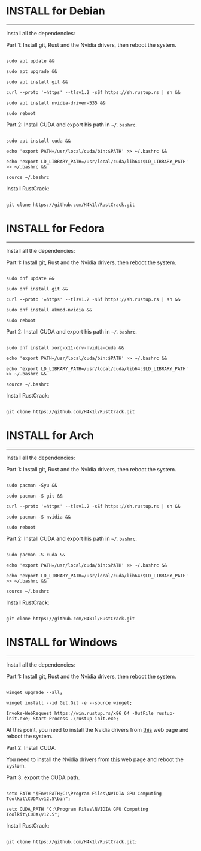 # INSTALL for Debian

----------

Install all the dependencies:


Part 1: Install git, Rust and the Nvidia drivers, then reboot the system.

```

sudo apt update &&

sudo apt upgrade &&

sudo apt install git &&

curl --proto '=https' --tlsv1.2 -sSf https://sh.rustup.rs | sh &&

sudo apt install nvidia-driver-535 &&

sudo reboot

```


Part 2: Install CUDA and export his path in ```~/.bashrc```.

```

sudo apt install cuda &&

echo 'export PATH=/usr/local/cuda/bin:$PATH' >> ~/.bashrc &&

echo 'export LD_LIBRARY_PATH=/usr/local/cuda/lib64:$LD_LIBRARY_PATH' >> ~/.bashrc &&

source ~/.bashrc

```


Install RustCrack:

```

git clone https://github.com/H4k1l/RustCrack.git

```

# INSTALL for Fedora

----------

Install all the dependencies:


Part 1: Install git, Rust and the Nvidia drivers, then reboot the system.

```

sudo dnf update &&

sudo dnf install git &&

curl --proto '=https' --tlsv1.2 -sSf https://sh.rustup.rs | sh &&

sudo dnf install akmod-nvidia &&

sudo reboot

```


Part 2: Install CUDA and export his path in ```~/.bashrc```.

```

sudo dnf install xorg-x11-drv-nvidia-cuda &&

echo 'export PATH=/usr/local/cuda/bin:$PATH' >> ~/.bashrc &&

echo 'export LD_LIBRARY_PATH=/usr/local/cuda/lib64:$LD_LIBRARY_PATH' >> ~/.bashrc &&

source ~/.bashrc

```
  

Install RustCrack:

```

git clone https://github.com/H4k1l/RustCrack.git

```

# INSTALL for Arch

----------

Install all the dependencies:


Part 1: Install git, Rust and the Nvidia drivers, then reboot the system.

```

sudo pacman -Syu &&

sudo pacman -S git &&

curl --proto '=https' --tlsv1.2 -sSf https://sh.rustup.rs | sh &&

sudo pacman -S nvidia &&

sudo reboot

```


Part 2: Install CUDA and export his path in ```~/.bashrc```.

```

sudo pacman -S cuda &&

echo 'export PATH=/usr/local/cuda/bin:$PATH' >> ~/.bashrc &&

echo 'export LD_LIBRARY_PATH=/usr/local/cuda/lib64:$LD_LIBRARY_PATH' >> ~/.bashrc &&

source ~/.bashrc

```


Install RustCrack:

```

git clone https://github.com/H4k1l/RustCrack.git

```

# INSTALL for Windows

----------

Install all the dependencies:


Part 1: Install git, Rust and the Nvidia drivers, then reboot the system.

```

winget upgrade --all;

winget install --id Git.Git -e --source winget;

Invoke-WebRequest https://win.rustup.rs/x86_64 -OutFile rustup-init.exe; Start-Process .\rustup-init.exe;

```

At this point, you need to install the Nvidia drivers from [this](https://www.nvidia.com/Download/index.aspx) web page and reboot the system.


Part 2: Install CUDA.


You need to install the Nvidia drivers from [this](https://developer.nvidia.com/cuda-downloads) web page and reboot the system.


Part 3: export the CUDA path.

```

setx PATH "$Env:PATH;C:\Program Files\NVIDIA GPU Computing Toolkit\CUDA\v12.5\bin";

setx CUDA_PATH "C:\Program Files\NVIDIA GPU Computing Toolkit\CUDA\v12.5";

```


Install RustCrack:

```

git clone https://github.com/H4k1l/RustCrack.git;

```
